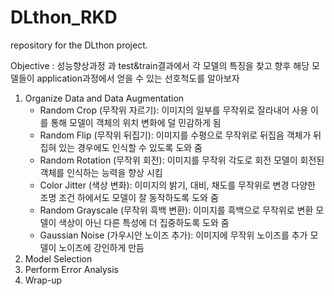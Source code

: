 # DLthon_RKD
repository for the DLthon project.

Objective : 성능향상과정 과 test&train결과에서 각 모델의 특징을 찾고 향후 해당 모델들이 application과정에서 얻을 수 있는 선호척도를 알아보자

1. Organize Data and Data Augmentation
   - Random Crop (무작위 자르기): 이미지의 일부를 무작위로 잘라내어 사용
     이를 통해 모델이 객체의 위치 변화에 덜 민감하게 됨
   - Random Flip (무작위 뒤집기): 이미지를 수평으로 무작위로 뒤집음
     객체가 뒤집혀 있는 경우에도 인식할 수 있도록 도와 줌
   - Random Rotation (무작위 회전): 이미지를 무작위 각도로 회전
     모델이 회전된 객체를 인식하는 능력을 향상 시킴
   - Color Jitter (색상 변화): 이미지의 밝기, 대비, 채도를 무작위로 변경
     다양한 조명 조건 하에서도 모델이 잘 동작하도록 도와 줌
   - Random Grayscale (무작위 흑백 변환): 이미지를 흑백으로 무작위로 변환
     모델이 색상이 아닌 다른 특성에 더 집중하도록 도와 줌
   - Gaussian Noise (가우시안 노이즈 추가): 이미지에 무작위 노이즈를 추가
     모델이 노이즈에 강인하게 만듬
3. Model Selection
4. Perform Error Analysis
5. Wrap-up
